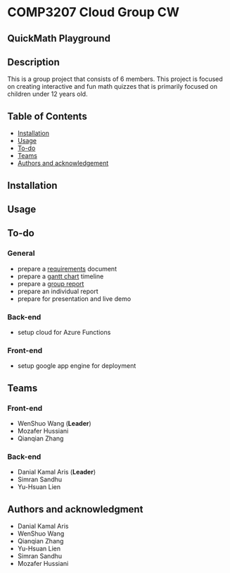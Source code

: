 # COMP3207 Cloud Group CW

## QuickMath Playground

## Description
This is a group project that consists of 6 members. This project is focused on creating interactive and fun math quizzes that is primarily focused on children under 12 years old.

## Table of Contents
- [Installation](#installation)
- [Usage](#usage)
- [To-do](#to-do)
- [Teams](#teams)
- [Authors and acknowledgement](#authors-and-acknowledgment)


## Installation

## Usage

## To-do
### General
- prepare a [requirements](docs/requirements.docx) document
- prepare a [gantt chart](docs/gantt.xlsx) timeline
- prepare a [group report](docs/group-report.docx)
- prepare an individual report
- prepare for presentation and live demo
### Back-end
- setup cloud for Azure Functions
### Front-end
- setup google app engine for deployment

## Teams
### Front-end
- WenShuo Wang (**Leader**)
- Mozafer Hussiani
- Qianqian Zhang
### Back-end
- Danial Kamal Aris (**Leader**)
- Simran Sandhu
- Yu-Hsuan Lien
## Authors and acknowledgment
- Danial Kamal Aris
- WenShuo Wang
- Qianqian Zhang
- Yu-Hsuan Lien
- Simran Sandhu
- Mozafer Hussiani
